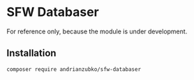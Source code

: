 # SFW Databaser

For reference only, because the module is under development.

## Installation

```sh
composer require andrianzubko/sfw-databaser
```
